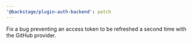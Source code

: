 ```yaml
---
'@backstage/plugin-auth-backend': patch
---
```


Fix a bug preventing an access token to be refreshed a second time with the GitHub provider.
